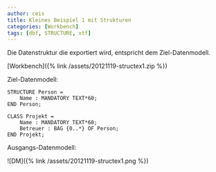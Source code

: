 ```yaml
---
author: ceis
title: Kleines Beispiel 1 mit Strukturen
categories: [Workbench]
tags: [dbf, STRUCTURE, xtf]
---
```


Die Datenstruktur die exportiert wird, entspricht dem Ziel-Datenmodell.

[Workbench]({% link /assets/20121119-structex1.zip %})

Ziel-Datenmodell:

	STRUCTURE Person =
		Name : MANDATORY TEXT*60;
	END Person;
		
	CLASS Projekt =
		Name : MANDATORY TEXT*60;
		Betreuer : BAG {0..*} OF Person;
	END Projekt;

	
Ausgangs-Datenmodell:

![DM]({% link /assets/20121119-structex1.png %})

